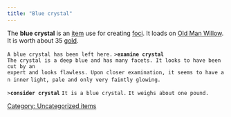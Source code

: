 ```yaml
---
title: "Blue crystal"
---
```


The **blue crystal** is an [item](item "wikilink") use for creating
[foci](focus "wikilink"). It loads on [Old Man
Willow](Old_Man_Willow "wikilink"). It is worth about 35
[gold](gold "wikilink").

`A blue crystal has been left here.`
`>`**`examine crystal`**
`The crystal is a deep blue and has many facets. It looks to have been cut by an`
`expert and looks flawless. Upon closer examination, it seems to have an inner`
`light, pale and only very faintly glowing.`

`>`**`consider crystal`**
`It is a blue crystal.`
`It weighs about one pound.`

[Category: Uncategorized
items](Category:_Uncategorized_items "wikilink")